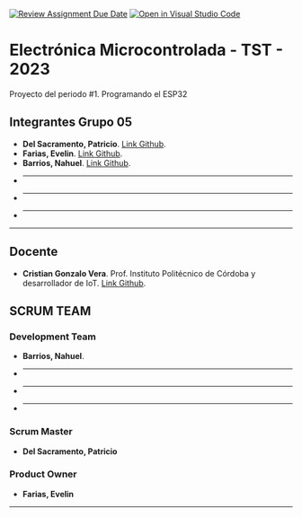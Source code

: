 [![Review Assignment Due Date](https://classroom.github.com/assets/deadline-readme-button-24ddc0f5d75046c5622901739e7c5dd533143b0c8e959d652212380cedb1ea36.svg)](https://classroom.github.com/a/J_sTf_W8)
[![Open in Visual Studio Code](https://classroom.github.com/assets/open-in-vscode-718a45dd9cf7e7f842a935f5ebbe5719a5e09af4491e668f4dbf3b35d5cca122.svg)](https://classroom.github.com/online_ide?assignment_repo_id=10792345&assignment_repo_type=AssignmentRepo)

# Electrónica Microcontrolada - TST - 2023
Proyecto del periodo #1. Programando el ESP32

## Integrantes Grupo 05


- **Del Sacramento, Patricio**. [Link Github](https://github.com/patriciodelsacramento).
- **Farias, Evelin**. [Link Github](https://github.com/linevefar).
- **Barrios, Nahuel**. [Link Github](https://github.com/nahuel276).
- ** **
- ** **
- ** **

--- 

## Docente

- **Cristian Gonzalo Vera**. Prof. Instituto Politécnico de Córdoba y desarrollador de IoT. [Link Github](https://github.com/Gona79).


## SCRUM TEAM


### Development Team

- **Barrios, Nahuel**.
- **  **
- **  **
- **  **

### Scrum Master

- **Del Sacramento, Patricio**

### Product Owner

- **Farias, Evelin**

--- 
